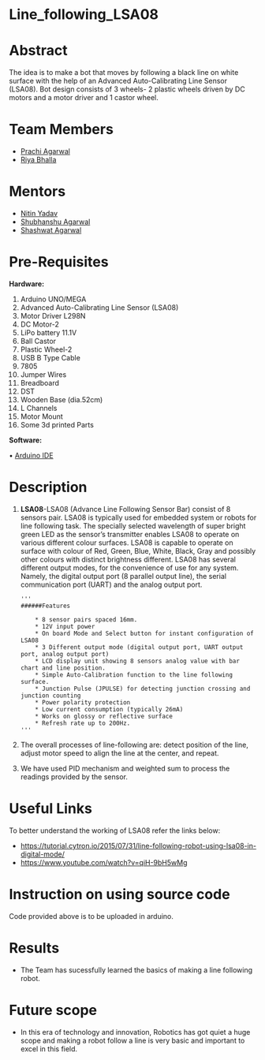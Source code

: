 # Line_following_LSA08


# Abstract
The idea is to make a bot that moves by following a black line on white surface with the help of an Advanced Auto-Calibrating Line Sensor (LSA08). Bot design consists of 3 wheels- 2 plastic wheels driven by DC motors and a motor driver and 1 castor wheel.
# Team Members

* [Prachi Agarwal](https://www.facebook.com/prrachiagarwal2230473)
* [Riya Bhalla](https://www.facebook.com/riya.bhalla.587)


# Mentors

* [Nitin Yadav]()
* [Shubhanshu Agarwal](https://www.facebook.com/shubhanshu.agarwal.750)
* [Shashwat Agarwal](https://www.facebook.com/shashwat.agrawal.58)


# Pre-Requisites
 
 <b>Hardware:</b>

1. Arduino UNO/MEGA</li>
1. Advanced Auto-Calibrating Line Sensor (LSA08) </li>
1. Motor Driver L298N</li>
1. DC Motor-2 </li>
1. LiPo battery 11.1V</li>
1. Ball Castor</li>  
1. Plastic Wheel-2</li>
1. USB B Type Cable</li>
1. 7805</li>
1. Jumper Wires</li>
1. Breadboard</li>
1. DST
1. Wooden Base (dia.52cm)
1. L Channels
1. Motor Mount
1. Some 3d printed Parts 


 <b>Software:</b>
 
•	[Arduino IDE](https://www.arduino.cc/en/main/software)
  
 # Description
 
1. <b>LSA08</b>-LSA08 (Advance Line Following Sensor Bar) consist of 8 sensors pair. LSA08 is typically used for embedded system or robots for line following task. The specially selected wavelength of super bright green LED as the sensor’s transmitter enables LSA08 to operate on various different colour surfaces. LSA08 is capable to operate on surface with colour of Red, Green, Blue, White, Black, Gray and possibly other colours with distinct brightness different. LSA08 has several different output modes, for the convenience of use for any system. Namely, the digital output port (8 parallel output line), the serial communication port (UART) and the analog output port.

       '''
       ######Features
              
           * 8 sensor pairs spaced 16mm.
           * 12V input power
           * On board Mode and Select button for instant configuration of LSA08
           * 3 Different output mode (digital output port, UART output port, analog output port)
           * LCD display unit showing 8 sensors analog value with bar chart and line position.
           * Simple Auto-Calibration function to the line following surface. 
           * Junction Pulse (JPULSE) for detecting junction crossing and junction counting
           * Power polarity protection
           * Low current consumption (typically 26mA)
           * Works on glossy or reflective surface
           * Refresh rate up to 200Hz.
       '''      
        
 
 1. The overall processes of line-following are: detect position of the line, adjust motor speed to align the line at the center, and repeat.
 1. We have used PID mechanism and weighted sum to process the readings provided by the sensor.

     
     
 
 # Useful Links
 To better understand the working of LSA08 refer the links below:
 
 * https://tutorial.cytron.io/2015/07/31/line-following-robot-using-lsa08-in-digital-mode/
 * https://www.youtube.com/watch?v=qiH-9bH5wMg
   


# Instruction on using source code
Code provided above is to be uploaded in arduino.

# Results  
* The Team has sucessfully learned the basics of making a line following robot.

# Future scope
* In  this era of technology and innovation, Robotics has got quiet a huge scope and making a robot follow a line is very basic and important to excel in this field.

  
